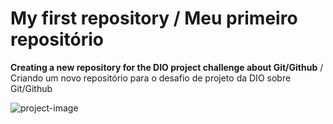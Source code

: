 # **My first repository** / Meu primeiro repositório

**Creating a new repository for the DIO project challenge about Git/Github** / Criando um novo repositório para o desafio de projeto da DIO sobre Git/Github

![project-image](https://hermes.digitalinnovation.one/tracks/01b0dd36-83ef-40f8-b52a-d542cc85727c.png)
